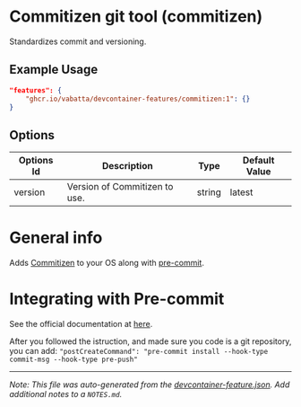 
# Commitizen git tool (commitizen)

Standardizes commit and versioning.

## Example Usage

```json
"features": {
    "ghcr.io/vabatta/devcontainer-features/commitizen:1": {}
}
```

## Options

| Options Id | Description | Type | Default Value |
|-----|-----|-----|-----|
| version | Version of Commitizen to use. | string | latest |

# General info

Adds [Commitizen](https://commitizen-tools.github.io/commitizen) to your OS along with
[pre-commit](https://pre-commit.com/).

# Integrating with Pre-commit

See the official documentation at [here](https://commitizen-tools.github.io/commitizen/#integrating-with-pre-commit).

After you followed the istruction, and made sure you code is a git repository, you can add:
`"postCreateCommand": "pre-commit install --hook-type commit-msg --hook-type pre-push"`


---

_Note: This file was auto-generated from the [devcontainer-feature.json](https://github.com/vabatta/devcontainer-features/blob/main/src/commitizen/devcontainer-feature.json).  Add additional notes to a `NOTES.md`._

